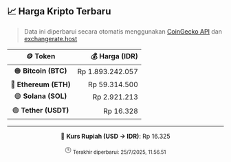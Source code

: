

<!-- HARGA_KRIPTO -->
## 📈 Harga Kripto Terbaru

> Data ini diperbarui secara otomatis menggunakan [CoinGecko API](https://www.coingecko.com/) dan [exchangerate.host](https://exchangerate.host/)

<div align="center">

| 🪙 Token | 💰 Harga (IDR) |
|:------:|---------------:|
| 🟠 **Bitcoin (BTC)**   | Rp 1.893.242.057 |
| 🔵 **Ethereum (ETH)**  | Rp 59.314.500 |
| 🟣 **Solana (SOL)**    | Rp 2.921.213 |
| 🟢 **Tether (USDT)**   | Rp 16.328 |

---

💱 **Kurs Rupiah (USD → IDR)**: Rp 16.325

🕒 <sub>Terakhir diperbarui: 25/7/2025, 11.56.51</sub>

</div>
<!-- /HARGA_KRIPTO -->
